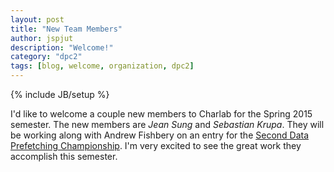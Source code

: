 ```yaml
---
layout: post
title: "New Team Members"
author: jspjut
description: "Welcome!"
category: "dpc2"
tags: [blog, welcome, organization, dpc2]
---
```

{% include JB/setup %}

I'd like to welcome a couple new members to Charlab for the Spring 2015 semester.
The new members are *Jean Sung* and *Sebastian Krupa*. 
They will be working along with Andrew Fishbery on an entry for the
[Second Data Prefetching Championship](http://comparch-conf.gatech.edu/dpc2/).
I'm very excited to see the great work they accomplish this semester.
